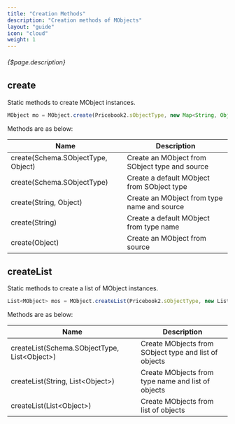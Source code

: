 ```yaml
---
title: "Creation Methods"
description: "Creation methods of MObjects"
layout: "guide"
icon: "cloud"
weight: 1
---
```


###### {$page.description}

<article id="1">

## create

Static methods to create MObject instances.

```javascript
MObject mo = MObject.create(Pricebook2.sObjectType, new Map<String, Object>());
```

Methods are as below:

| Name | Description |
| ---- | ----------- |
| create(Schema.SObjectType, Object) | Create an MObject from SObject type and source |
| create(Schema.SObjectType) | Create a default MObject from SObject type |
| create(String, Object) | Create an MObject from type name and source |
| create(String) | Create a default MObject from type name |
| create(Object) | Create an MObject from source |

</article>

<article id="2">

## createList

Static methods to create a list of MObject instances.

```javascript
List<MObject> mos = MObject.createList(Pricebook2.sObjectType, new List<Map<String, Object>>());
```

Methods are as below:

| Name | Description |
| ---- | ----------- |
| createList(Schema.SObjectType, List&lt;Object&gt;) | Create MObjects from SObject type and list of objects |
| createList(String, List&lt;Object&gt;) | Create MObjects from type name and list of objects |
| createList(List&lt;Object&gt;) | Create MObjects from list of objects |

</article>
